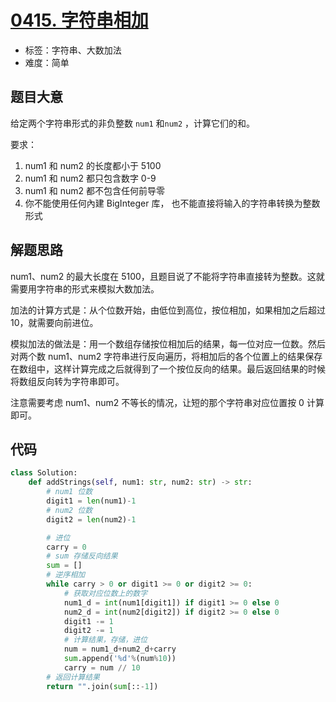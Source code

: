 # [0415. 字符串相加](https://leetcode.cn/problems/add-strings/)

- 标签：字符串、大数加法
- 难度：简单

## 题目大意

给定两个字符串形式的非负整数 `num1` 和`num2` ，计算它们的和。

要求：

1. num1 和 num2 的长度都小于 5100
2. num1 和 num2 都只包含数字 0-9
3. num1 和 num2 都不包含任何前导零
4. 你不能使用任何內建 BigInteger 库， 也不能直接将输入的字符串转换为整数形式

## 解题思路

num1、num2 的最大长度在 5100，且题目说了不能将字符串直接转为整数。这就需要用字符串的形式来模拟大数加法。

加法的计算方式是：从个位数开始，由低位到高位，按位相加，如果相加之后超过 10，就需要向前进位。

模拟加法的做法是：用一个数组存储按位相加后的结果，每一位对应一位数。然后对两个数 num1、num2 字符串进行反向遍历，将相加后的各个位置上的结果保存在数组中，这样计算完成之后就得到了一个按位反向的结果。最后返回结果的时候将数组反向转为字符串即可。

注意需要考虑 num1、num2 不等长的情况，让短的那个字符串对应位置按 0 计算即可。

## 代码

```Python
class Solution:
    def addStrings(self, num1: str, num2: str) -> str:
        # num1 位数
        digit1 = len(num1)-1
        # num2 位数
        digit2 = len(num2)-1

        # 进位
        carry = 0
        # sum 存储反向结果
        sum = []
        # 逆序相加
        while carry > 0 or digit1 >= 0 or digit2 >= 0:
            # 获取对应位数上的数字
            num1_d = int(num1[digit1]) if digit1 >= 0 else 0
            num2_d = int(num2[digit2]) if digit2 >= 0 else 0
            digit1 -= 1
            digit2 -= 1
            # 计算结果，存储，进位
            num = num1_d+num2_d+carry
            sum.append('%d'%(num%10))
            carry = num // 10
        # 返回计算结果
        return "".join(sum[::-1])
```

